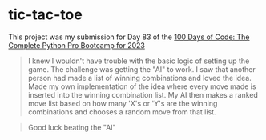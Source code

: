 # tic-tac-toe

This project was my submission for Day 83 of the [100 Days of Code: The Complete Python Pro Bootcamp for 2023](https://www.udemy.com/course/100-days-of-code/) 


> I knew I wouldn't have trouble with the basic logic of setting up the game.  The challenge was getting the "AI" to work.  I saw that another person had made a list of winning combinations and loved the idea.  Made my own implementation of the idea where every move made is inserted into the winning combination list. My AI then makes a ranked move list based on how many 'X's or 'Y's are the winning combinations and chooses a random move from that list.

> Good luck beating the "AI"
